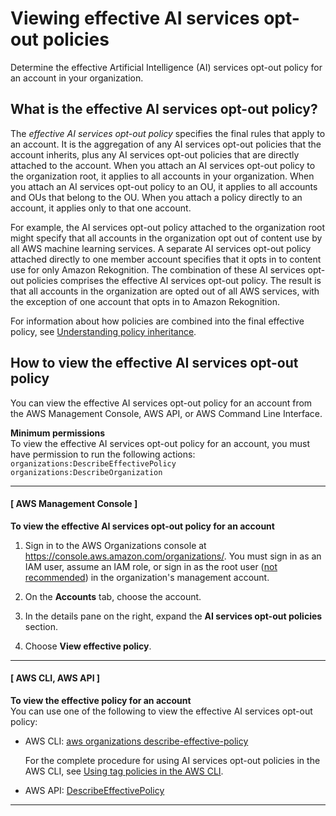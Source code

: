 # Viewing effective AI services opt\-out policies<a name="orgs_manage_policies_ai-opt-out_effective"></a>

Determine the effective Artificial Intelligence \(AI\) services opt\-out policy for an account in your organization\.

## What is the effective AI services opt\-out policy?<a name="effective-ai-opt-out-policy-defined"></a>

The *effective AI services opt\-out policy* specifies the final rules that apply to an account\. It is the aggregation of any AI services opt\-out policies that the account inherits, plus any AI services opt\-out policies that are directly attached to the account\. When you attach an AI services opt\-out policy to the organization root, it applies to all accounts in your organization\. When you attach an AI services opt\-out policy to an OU, it applies to all accounts and OUs that belong to the OU\. When you attach a policy directly to an account, it applies only to that one account\.

For example, the AI services opt\-out policy attached to the organization root might specify that all accounts in the organization opt out of content use by all AWS machine learning services\. A separate AI services opt\-out policy attached directly to one member account specifies that it opts in to content use for only Amazon Rekognition\. The combination of these AI services opt\-out policies comprises the effective AI services opt\-out policy\. The result is that all accounts in the organization are opted out of all AWS services, with the exception of one account that opts in to Amazon Rekognition\.

For information about how policies are combined into the final effective policy, see [Understanding policy inheritance](orgs_manage_policies_inheritance.md)\.

## How to view the effective AI services opt\-out policy<a name="how-to-view-effective-tag-policy"></a>

You can view the effective AI services opt\-out policy for an account from the AWS Management Console, AWS API, or AWS Command Line Interface\.

**Minimum permissions**  
To view the effective AI services opt\-out policy for an account, you must have permission to run the following actions:  
`organizations:DescribeEffectivePolicy`
`organizations:DescribeOrganization`

------
#### [ AWS Management Console ]

**To view the effective AI services opt\-out policy for an account**

1. Sign in to the AWS Organizations console at [https://console\.aws\.amazon\.com/organizations/](https://console.aws.amazon.com/organizations/)\. You must sign in as an IAM user, assume an IAM role, or sign in as the root user \([not recommended](https://docs.aws.amazon.com/IAM/latest/UserGuide/best-practices.html#lock-away-credentials)\) in the organization's management account\. 

1. On the **Accounts** tab, choose the account\.

1. In the details pane on the right, expand the **AI services opt\-out policies** section\.

1. Choose **View effective policy**\.

------
#### [ AWS CLI, AWS API ]

**To view the effective policy for an account**  
You can use one of the following to view the effective AI services opt\-out policy:
+ AWS CLI: [aws organizations describe\-effective\-policy](https://docs.aws.amazon.com/cli/latest/reference/organizations/describe-effective-policy.html)

  For the complete procedure for using AI services opt\-out policies in the AWS CLI, see [Using tag policies in the AWS CLI](tag-policy-cli.md)\.
+ AWS API: [DescribeEffectivePolicy](https://docs.aws.amazon.com/organizations/latest/APIReference/API_DescribeEffectivePolicy.html) 

------